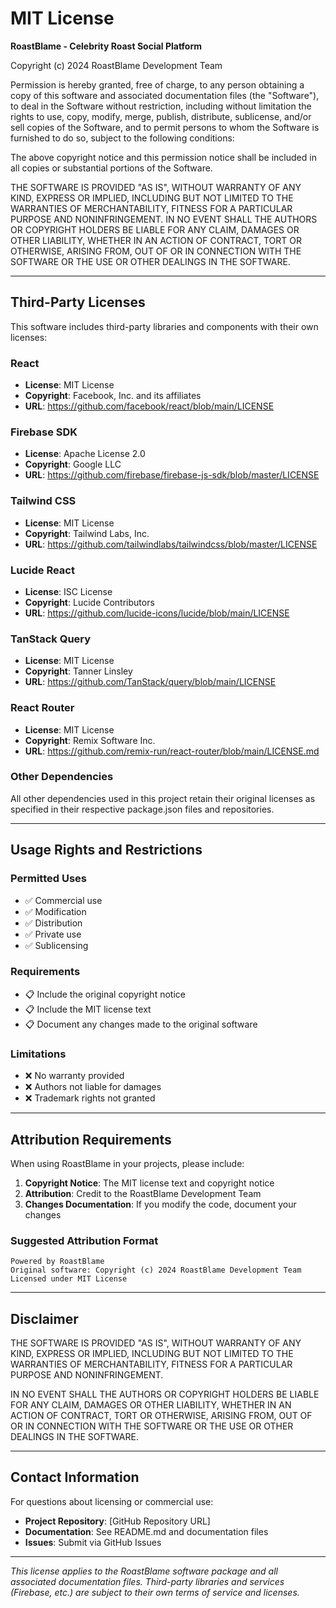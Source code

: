 
# MIT License

**RoastBlame - Celebrity Roast Social Platform**

Copyright (c) 2024 RoastBlame Development Team

Permission is hereby granted, free of charge, to any person obtaining a copy
of this software and associated documentation files (the "Software"), to deal
in the Software without restriction, including without limitation the rights
to use, copy, modify, merge, publish, distribute, sublicense, and/or sell
copies of the Software, and to permit persons to whom the Software is
furnished to do so, subject to the following conditions:

The above copyright notice and this permission notice shall be included in all
copies or substantial portions of the Software.

THE SOFTWARE IS PROVIDED "AS IS", WITHOUT WARRANTY OF ANY KIND, EXPRESS OR
IMPLIED, INCLUDING BUT NOT LIMITED TO THE WARRANTIES OF MERCHANTABILITY,
FITNESS FOR A PARTICULAR PURPOSE AND NONINFRINGEMENT. IN NO EVENT SHALL THE
AUTHORS OR COPYRIGHT HOLDERS BE LIABLE FOR ANY CLAIM, DAMAGES OR OTHER
LIABILITY, WHETHER IN AN ACTION OF CONTRACT, TORT OR OTHERWISE, ARISING FROM,
OUT OF OR IN CONNECTION WITH THE SOFTWARE OR THE USE OR OTHER DEALINGS IN THE
SOFTWARE.

---

## Third-Party Licenses

This software includes third-party libraries and components with their own licenses:

### React
- **License**: MIT License
- **Copyright**: Facebook, Inc. and its affiliates
- **URL**: https://github.com/facebook/react/blob/main/LICENSE

### Firebase SDK
- **License**: Apache License 2.0
- **Copyright**: Google LLC
- **URL**: https://github.com/firebase/firebase-js-sdk/blob/master/LICENSE

### Tailwind CSS
- **License**: MIT License
- **Copyright**: Tailwind Labs, Inc.
- **URL**: https://github.com/tailwindlabs/tailwindcss/blob/master/LICENSE

### Lucide React
- **License**: ISC License
- **Copyright**: Lucide Contributors
- **URL**: https://github.com/lucide-icons/lucide/blob/main/LICENSE

### TanStack Query
- **License**: MIT License
- **Copyright**: Tanner Linsley
- **URL**: https://github.com/TanStack/query/blob/main/LICENSE

### React Router
- **License**: MIT License
- **Copyright**: Remix Software Inc.
- **URL**: https://github.com/remix-run/react-router/blob/main/LICENSE.md

### Other Dependencies
All other dependencies used in this project retain their original licenses as specified in their respective package.json files and repositories.

---

## Usage Rights and Restrictions

### Permitted Uses
- ✅ Commercial use
- ✅ Modification
- ✅ Distribution
- ✅ Private use
- ✅ Sublicensing

### Requirements
- 📋 Include the original copyright notice
- 📋 Include the MIT license text
- 📋 Document any changes made to the original software

### Limitations
- ❌ No warranty provided
- ❌ Authors not liable for damages
- ❌ Trademark rights not granted

---

## Attribution Requirements

When using RoastBlame in your projects, please include:

1. **Copyright Notice**: The MIT license text and copyright notice
2. **Attribution**: Credit to the RoastBlame Development Team
3. **Changes Documentation**: If you modify the code, document your changes

### Suggested Attribution Format

```
Powered by RoastBlame
Original software: Copyright (c) 2024 RoastBlame Development Team
Licensed under MIT License
```

---

## Disclaimer

THE SOFTWARE IS PROVIDED "AS IS", WITHOUT WARRANTY OF ANY KIND, EXPRESS OR IMPLIED, INCLUDING BUT NOT LIMITED TO THE WARRANTIES OF MERCHANTABILITY, FITNESS FOR A PARTICULAR PURPOSE AND NONINFRINGEMENT.

IN NO EVENT SHALL THE AUTHORS OR COPYRIGHT HOLDERS BE LIABLE FOR ANY CLAIM, DAMAGES OR OTHER LIABILITY, WHETHER IN AN ACTION OF CONTRACT, TORT OR OTHERWISE, ARISING FROM, OUT OF OR IN CONNECTION WITH THE SOFTWARE OR THE USE OR OTHER DEALINGS IN THE SOFTWARE.

---

## Contact Information

For questions about licensing or commercial use:

- **Project Repository**: [GitHub Repository URL]
- **Documentation**: See README.md and documentation files
- **Issues**: Submit via GitHub Issues

---

*This license applies to the RoastBlame software package and all associated documentation files. Third-party libraries and services (Firebase, etc.) are subject to their own terms of service and licenses.*
